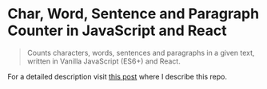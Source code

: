 # Char, Word, Sentence and Paragraph Counter in JavaScript and React

> Counts characters, words, sentences and paragraphs in a given text, written in Vanilla JavaScript (ES6+) and React.

For a detailed description visit [this post](http://esausilva.com/2017/08/26/character-word-sentence-paragraph-counter-in-vanilla-javascript-and-react/) where I describe this repo.
